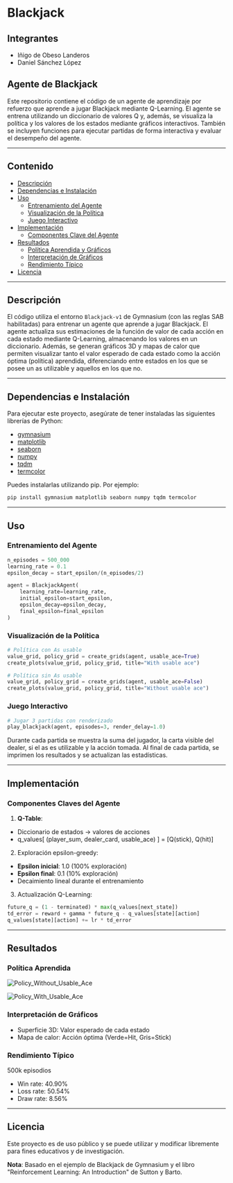 # Blackjack

## Integrantes

- Iñigo de Obeso Landeros
- Daniel Sánchez López

## Agente de Blackjack

Este repositorio contiene el código de un agente de aprendizaje por refuerzo que aprende a jugar Blackjack mediante Q-Learning. El agente se entrena utilizando un diccionario de valores Q y, además, se visualiza la política y los valores de los estados mediante gráficos interactivos. También se incluyen funciones para ejecutar partidas de forma interactiva y evaluar el desempeño del agente.

---

## Contenido

- [Descripción](#descripción)
- [Dependencias e Instalación](#dependencias-e-instalación)
- [Uso](#uso)
  - [Entrenamiento del Agente](#entrenamiento-del-agente)
  - [Visualización de la Política](#visualización-de-la-política)
  - [Juego Interactivo](#juego-interactivo)
- [Implementación](#implementación)
  - [Componentes Clave del Agente](#componentes-claves-del-agente)
- [Resultados](#resultados)
  - [Política Aprendida y Gráficos](#política-aprendida)
  - [Interpretación de Gráficos](#interpretación-de-gráficos)
  - [Rendimiento Típico](#rendimiento-típico)
- [Licencia](#licencia)

---

## Descripción

El código utiliza el entorno `Blackjack-v1` de Gymnasium (con las reglas SAB habilitadas) para entrenar un agente que aprende a jugar Blackjack. El agente actualiza sus estimaciones de la función de valor de cada acción en cada estado mediante Q-Learning, almacenando los valores en un diccionario. Además, se generan gráficos 3D y mapas de calor que permiten visualizar tanto el valor esperado de cada estado como la acción óptima (política) aprendida, diferenciando entre estados en los que se posee un as utilizable y aquellos en los que no.

---

## Dependencias e Instalación

Para ejecutar este proyecto, asegúrate de tener instaladas las siguientes librerías de Python:

- [gymnasium](https://github.com/Farama-Foundation/Gymnasium)
- [matplotlib](https://matplotlib.org/)
- [seaborn](https://seaborn.pydata.org/)
- [numpy](https://numpy.org/)
- [tqdm](https://tqdm.github.io/)
- [termcolor](https://pypi.org/project/termcolor/)

Puedes instalarlas utilizando pip. Por ejemplo:

```bash
pip install gymnasium matplotlib seaborn numpy tqdm termcolor
```
---

## Uso

### Entrenamiento del Agente

```python
n_episodes = 500_000
learning_rate = 0.1
epsilon_decay = start_epsilon/(n_episodes/2)

agent = BlackjackAgent(
    learning_rate=learning_rate,
    initial_epsilon=start_epsilon,
    epsilon_decay=epsilon_decay,
    final_epsilon=final_epsilon
)
```

### Visualización de la Política

```python
# Política con As usable
value_grid, policy_grid = create_grids(agent, usable_ace=True)
create_plots(value_grid, policy_grid, title="With usable ace")

# Política sin As usable
value_grid, policy_grid = create_grids(agent, usable_ace=False)
create_plots(value_grid, policy_grid, title="Without usable ace")
```

### Juego Interactivo

```python
# Jugar 3 partidas con renderizado
play_blackjack(agent, episodes=3, render_delay=1.0)
```
Durante cada partida se muestra la suma del jugador, la carta visible del dealer, si el as es utilizable y la acción tomada. Al final de cada partida, se imprimen los resultados y se actualizan las estadísticas.

---

## Implementación

### Componentes Claves del Agente

1. **Q-Table**:
  - Diccionario de estados -> valores de acciones
  - q_values[ (player_sum, dealer_card, usable_ace) ] = [Q(stick), Q(hit)]

2. Exploración epsilon-greedy:
  - **Epsilon inicial**: 1.0 (100% exploración)
  - **Epsilon final**: 0.1 (10% exploración)
  - Decaimiento lineal durante el entrenamiento

3. Actualización Q-Learning:

```python
future_q = (1 - terminated) * max(q_values[next_state])
td_error = reward + gamma * future_q - q_values[state][action]
q_values[state][action] += lr * td_error
```

---

## Resultados

### Política Aprendida

![Policy_Without_Usable_Ace](https://github.com/user-attachments/assets/4d7318ac-ad71-4b3f-80c4-1597dbf12948)

![Policy_With_Usable_Ace](https://github.com/user-attachments/assets/6504f7b1-323d-4101-adf4-1bc8d3417ee3)


### Interpretación de Gráficos
  - Superficie 3D: Valor esperado de cada estado
  - Mapa de calor: Acción óptima (Verde=Hit, Gris=Stick)

### Rendimiento Típico

 500k episodios

- Win rate: 40.90%
- Loss rate: 50.54%
- Draw rate: 8.56%

---

## Licencia

Este proyecto es de uso público y se puede utilizar y modificar libremente para fines educativos y de investigación.

**Nota**: Basado en el ejemplo de Blackjack de Gymnasium y el libro "Reinforcement Learning: An Introduction" de Sutton y Barto.

